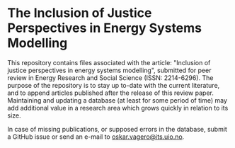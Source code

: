 # The Inclusion of Justice Perspectives in Energy Systems Modelling

This repository contains files associated with the article: "Inclusion of justice perspectives in energy systems modelling", submitted for peer review in Energy Research and Social Science (ISSN: 2214-6296). The purpose of the repository is to stay up to-date with the current literature, and to append articles published after the release of this review paper. Maintaining and updating a database (at least for some period of time) may add additional value in a research area which grows quickly in relation to its size.

In case of missing publications, or supposed errors in the database, submit a GitHub issue or send an e-mail to oskar.vagero@its.uio.no.  

